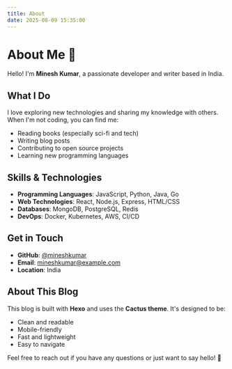 ```yaml
---
title: About
date: 2025-08-09 15:35:00
---
```


# About Me 👋

Hello! I'm **Minesh Kumar**, a passionate developer and writer based in India.

## What I Do

I love exploring new technologies and sharing my knowledge with others. When I'm not coding, you can find me:
- Reading books (especially sci-fi and tech)
- Writing blog posts
- Contributing to open source projects
- Learning new programming languages

## Skills & Technologies

- **Programming Languages**: JavaScript, Python, Java, Go
- **Web Technologies**: React, Node.js, Express, HTML/CSS
- **Databases**: MongoDB, PostgreSQL, Redis
- **DevOps**: Docker, Kubernetes, AWS, CI/CD

## Get in Touch

- **GitHub**: [@mineshkumar](https://github.com/mineshkumar)
- **Email**: mineshkumar@example.com
- **Location**: India

## About This Blog

This blog is built with **Hexo** and uses the **Cactus theme**. It's designed to be:
- Clean and readable
- Mobile-friendly
- Fast and lightweight
- Easy to navigate

Feel free to reach out if you have any questions or just want to say hello! 🚀 